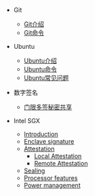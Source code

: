 - Git

  - [Git介绍](Git/1.%20git介绍.md)
  - [Git命令](Git/2.%20git命令.md)

- Ubuntu

  - [Ubuntu介绍](Ubuntu/1.%20ubuntu介绍.md)
  - [Ubuntu命令](Ubuntu/2.%20ubuntu命令.md)
  - [Ubuntu常见问题](Ubuntu/3.%20ubuntu常见问题.md)

- 数字签名

  - [门限多签秘密共享](Signatures/1.%20门限多重盲签.md)

- Intel SGX

  - [Introduction](Intel%20Sgx/1.%20sgx介绍.md)
  - [Enclave signature](Intel%20Sgx/2.%20Enclave%20Signature.md)
  - [Attestation](Intel%20Sgx/3.%20Attestation.md)
    - [Local Attestation](Intel%20Sgx/3.1%20Local%20Attestation.md)
    - [Remote Attestation](Intel%20Sgx/3.2%20Remote%20Attestation.md)
  - [Sealing](Intel%20Sgx/4.%20sealing.md)
  - [Processor features](Intel%20Sgx/5.%20Processor%20features.md)
  - [Power management](Intel%20Sgx/6.%20Power%20management.md)
  
  